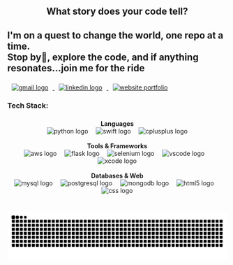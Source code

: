 <h2 align="center">What story does your code tell?</h2>
<h2 align="left">I'm on a quest to change the world, one repo at a time.<br> Stop by🚦, explore the code, and if anything resonates...join me for the ride</h2>

###

<div align="left">
  <a href="mailto:adrtdube@gmail.com" target="_blank">
    <img src="https://img.shields.io/static/v1?message=Gmail&logo=gmail&label=&color=D14836&logoColor=white&labelColor=&style=for-the-badge" height="35" alt="gmail logo" hspace="10"/>
  </a>

  <a href="https://www.linkedin.com/in/adrieltdube/" target="_blank">
    <img src="https://img.shields.io/static/v1?message=LinkedIn&logo=linkedin&label=&color=0077B5&logoColor=white&labelColor=&style=for-the-badge" height="35" alt="linkedin logo" hspace="10" />
  </a>
  
  <a href="https://www.linkedin.com/in/adrieltdube/" target="_blank">
    <img src="https://imgur.com/aQG90R1.png" height="35"  width="120" alt="website portfolio" hspace="10"/>
  </a>
</div>

###

<h3 align="left">Tech Stack:</h3>

###
<div align="center">
  <strong>Languages</strong><br>
  <img src="https://cdn.jsdelivr.net/gh/devicons/devicon/icons/python/python-original.svg" height="36" alt="python logo" />
  <img width="10" />
  <img src="https://skillicons.dev/icons?i=swift" height="36" alt="swift logo" />
  <img width="10" />
  <img src="https://cdn.simpleicons.org/c++/00599C" height="36" alt="cplusplus logo" />
</div>

<br>

<div align="center">
  <strong>Tools & Frameworks</strong><br>
  <img src="https://cdn.simpleicons.org/amazonwebservices/FF9900" height="36" alt="aws logo" />
  <img width="10" />
  <img src="https://skillicons.dev/icons?i=flask" height="36" alt="flask logo" />
  <img width="10" />
  <img src="https://skillicons.dev/icons?i=selenium" height="36" alt="selenium logo" />
  <img width="10" />
  <img src="https://cdn.jsdelivr.net/gh/devicons/devicon/icons/vscode/vscode-original.svg" height="36" alt="vscode logo" />
  <img width="10" />
  <img src="https://cdn.jsdelivr.net/gh/devicons/devicon/icons/xcode/xcode-original.svg" height="36" alt="xcode logo" />
</div>

<br>

<div align="center">
  <strong>Databases & Web</strong><br>
  <img src="https://cdn.jsdelivr.net/gh/devicons/devicon/icons/mysql/mysql-original.svg" height="36" alt="mysql logo" />
  <img width="10" />
  <img src="https://skillicons.dev/icons?i=postgres" height="36" alt="postgresql logo" />
  <img width="10" />
  <img src="https://cdn.simpleicons.org/mongodb/47A248" height="36" alt="mongodb logo" />
  <img width="10" />
  <img src="https://cdn.jsdelivr.net/gh/devicons/devicon/icons/html5/html5-original.svg" height="36" alt="html5 logo" />
  <img width="10" />
  <img src="https://skillicons.dev/icons?i=css" height="36" alt="css logo" />
</div>

###

<br clear="both">

<img src="https://raw.githubusercontent.com/AdrDube/AdrDube/output/snake.svg" alt="Snake animation" />

###
